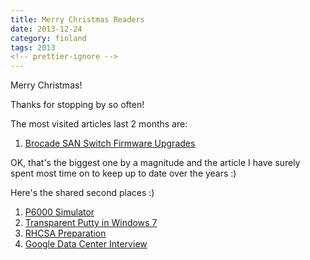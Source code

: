 ```yaml
---
title: Merry Christmas Readers
date: 2013-12-24
category: finland
tags: 2013
<!-- prettier-ignore -->
---
```


Merry Christmas!

Thanks for stopping by so often!

The most visited articles last 2 months are:

1. [Brocade SAN Switch Firmware Upgrades](https://www.guldmyr.com/brocade-san-switch-firmware-upgrades/ "Brocade SAN Switch Firmware Upgrades")

OK, that's the biggest one by a magnitude and the article I have surely spent
most time on to keep up to date over the years :)

Here's the shared second places :)

1. [P6000 Simulator](https://www.guldmyr.com/p6000-eva-command-view-simulator/ "P6000 – EVA – Command View Simulator")
2. [Transparent Putty in Windows 7](https://www.guldmyr.com/transparent-putty-in-windows-7/ "Transparent PuTTY in Windows 7")
3. [RHCSA Preparation](https://www.guldmyr.com/rhcsa-preparation/ "Red Hat Certification – RHCSA – Preparation")
4. [Google Data Center Interview](https://www.guldmyr.com/google-interview-data-center-it-technician/ "Google Interview – Data Center IT Technician")
